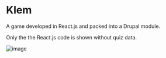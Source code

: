 # Klem
A game developed in React.js and packed into a Drupal module. 

Only the the React.js code is shown without quiz data. 

![image](https://user-images.githubusercontent.com/16209371/86463087-27f88d80-bd2d-11ea-97c3-e420f73fba03.png)
